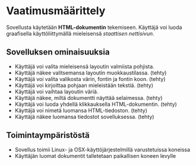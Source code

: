 # Vaatimusmäärittely

Sovellusta käytetään **HTML-dokumentin** tekemiseen. Käyttäjä voi luoda graafisella käyttöliittymällä mieleisensä _staattisen nettisivun_.

## Sovelluksen ominaisuuksia

- Käyttäjä voi valita mieleisensä layoutin valmiista pohjista.
- Käyttäjä näkee valitsemansa layoutin muokkaustilassa. (tehty)
- Käyttäjä voi valita valikosta värin, fontin ja fontin koon. (tehty)
- Käyttäjä voi kirjoittaa pohjaan mieleistään tekstiä. (tehty)
- Käyttäjä voi vaihtaa layoutin väriä.
- Käyttäjä näkee, miltä dokumentti näyttää selaimessa. (tehty)
- Käyttäjä voi luoda yhdellä klikkauksella HTML-dokumentin. (tehty)
- Käyttäjä voi nimetä luomansa HTML-tiedoston. (tehty)
- Käyttäjä näkee luomansa tiedostot sovelluksessa. (tehty)

## Toimintaympäristöstä

- Sovellus toimii Linux- ja OSX-käyttöjärjestelmillä varustetuissa koneissa
- Käyttäjän luomat dokumentit talletetaan paikallisen koneen levylle
